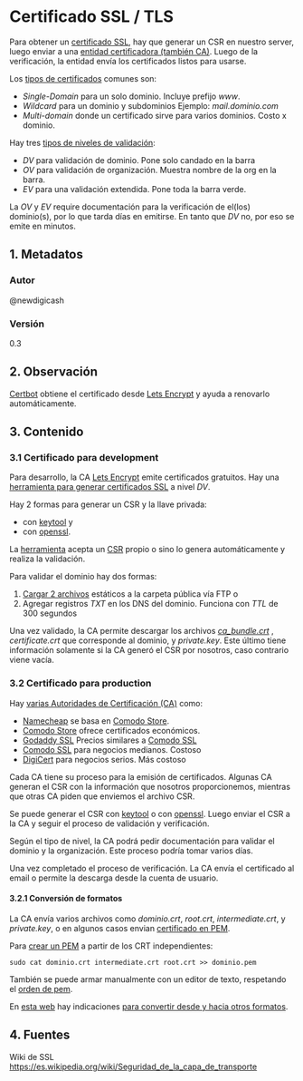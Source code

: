 # Certificado SSL / TLS
Para obtener un [certificado SSL][urlSSLGlobal], hay que generar un CSR en nuestro server, 
luego enviar a una [entidad certificadora (también CA)][urlCAWiki]. 
Luego de la verificación, la entidad envía los certificados listos para usarse.

Los [tipos de certificados][urlTipoSSL] comunes son:
+ *Single-Domain* para un solo dominio. Incluye prefijo _www_.
+ *Wildcard* para un dominio y subdominios Ejemplo: _mail.dominio.com_
+ *Multi-domain* donde un certificado sirve para varios dominios. Costo x dominio.

Hay tres [tipos de niveles de validación][urlTipoSSL]:
+ _DV_ para validación de dominio. Pone solo candado en la barra
+ _OV_ para validación de organización. Muestra nombre de la org en la barra.
+ _EV_ para una validación extendida. Pone toda la barra verde.

La _OV_ y _EV_ require documentación para  la verificación de el(los) dominio(s), 
por lo que tarda días en emitirse. En tanto que _DV_ no, por eso se emite en minutos.

## 1. Metadatos

### Autor
@newdigicash
### Versión
0.3

## 2. Observación
[Certbot][urlCertbot] obtiene el certificado desde [Lets Encrypt][urlLetsEncrypt] y ayuda 
a renovarlo automáticamente.

## 3. Contenido 

### 3.1 Certificado para development
Para desarrollo, la CA [Lets Encrypt][urlLetsEncrypt] emite certificados gratuitos. 
Hay una [herramienta para generar certificados SSL][urlSSL4Free] a nivel _DV_.

Hay 2 formas para generar un CSR y la llave privada: 
+ con [keytool][urlKeytool] y 
+ con [openssl][urlOpenssl].

La [herramienta][urlSSL4Free] acepta un [CSR][urlCSR] propio o sino lo genera 
automáticamente y realiza la validación.

Para validar el dominio hay dos formas:

1. [Cargar 2 archivos][urlTutoScp] estáticos a la carpeta pública vía FTP o 
2. Agregar registros _TXT_ en los DNS del dominio. Funciona con _TTL_ de 300 segundos

Una vez validado, la CA permite descargar los archivos [*ca_bundle.crt*][urlCABundle] , 
*certificate.crt* que corresponde al dominio, y *private.key*.  Este último tiene información 
solamente si la CA generó el CSR por nosotros, caso contrario viene vacía.

### 3.2 Certificado para production
Hay [varias Autoridades de Certificación (CA)][urlListaCA] como:
+ [Namecheap][urlNamecheap] se basa en [Comodo Store][urlComodoStore].
+ [Comodo Store][urlComodoStore] ofrece certificados económicos.
+ [Godaddy SSL][urlGodaddy] Precios similares a [Comodo SSL][urlComodo]
+ [Comodo SSL][urlComodo] para negocios medianos. Costoso
+ [DigiCert][urlDigicert] para negocios serios. Más costoso

Cada CA tiene su proceso para la emisión de certificados. Algunas CA generan el CSR 
con la información que nosotros proporcionemos, mientras que otras CA piden que 
enviemos el archivo CSR.

Se puede generar el CSR con [keytool][urlKeytool] o con [openssl][urlOpenssl]. 
Luego enviar el CSR a la CA y seguir el proceso de validación y verificación.

Según el tipo de nivel, la CA podrá pedir documentación para validar el dominio 
y la organización. Este proceso podría tomar varios días.

Una vez completado el proceso de verificación. La CA envía el certificado al email 
o permite la descarga desde la cuenta de usuario.

#### 3.2.1 Conversión de formatos
La CA envía varios archivos como *dominio.crt*, *root.crt*, *intermediate.crt*, 
y *private.key*, o en algunos casos envian [certificado en PEM][urlPem].

Para [crear un PEM][urlPem] a partir de los CRT independientes:
~~~
sudo cat dominio.crt intermediate.crt root.crt >> dominio.pem
~~~

También se puede armar manualmente con un editor de texto, 
respetando el [orden de pem][urlPem].

En [esta web][urlConverterFormato] hay indicaciones 
[para convertir desde y hacia otros formatos][urlConverterFormato].

## 4. Fuentes
Wiki de SSL <https://es.wikipedia.org/wiki/Seguridad_de_la_capa_de_transporte>


[//]: # (referencias citadas)
[urlCSR]: https://www.dondominio.com/help/es/242/que-es-csr/
[urlCABundle]: https://www.namecheap.com/support/knowledgebase/article.aspx/986/69/what-is-ca-bundle
[urlCAWiki]: https://en.wikipedia.org/wiki/Certificate_authority
[urlSSLGlobal]: https://www.globalsign.com/es/centro-de-informacion-ssl/que-es-ssl/
[urlTipoSSL]: https://www.cloudflare.com/learning/ssl/types-of-ssl-certificates/
[urlLetsEncrypt]: https://letsencrypt.org
[urlSSL4Free]: https://www.sslforfree.com
[urlPem]: https://www.digicert.com/es/apoyo-tecnico/crear-archivo-pem.htm
[urlTutoScp]: https://github.com/newdigicash/apuntes/blob/master/linux/transferir-archivos.md
[urlOpenssl]: https://github.com/newdigicash/apuntes/blob/master/linux/generar-csr-openssl.md
[urlKeytool]: https://github.com/newdigicash/apuntes/blob/master/java/util/genera-csr-keytool.md
[urlNamecheap]: https://www.namecheap.com/security/ssl-certificates/
[urlComodo]: https://ssl.comodo.com/
[urlGodaddy]: https://www.godaddy.com/web-security/ssl-certificate
[urlDigicert]: https://www.digicert.com/es/
[urlComodoStore]: https://comodosslstore.com/
[urlListaCA]: https://www.techradar.com/news/best-ssl-certificate-provider
[urlConverterFormato]: https://www.sslshopper.com/ssl-converter.html
[urlCertbot]: https://certbot.eff.org
